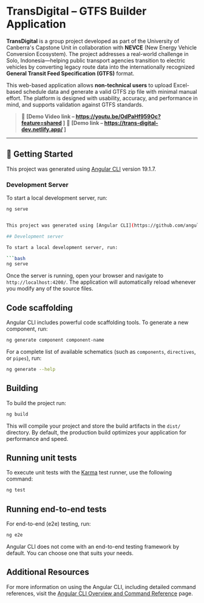 # TransDigital – GTFS Builder Application

**TransDigital** is a group project developed as part of the University of Canberra's Capstone Unit in collaboration with **NEVCE** (New Energy Vehicle Conversion Ecosystem). The project addresses a real-world challenge in Solo, Indonesia—helping public transport agencies transition to electric vehicles by converting legacy route data into the internationally recognized **General Transit Feed Specification (GTFS)** format.

This web-based application allows **non-technical users** to upload Excel-based schedule data and generate a valid GTFS zip file with minimal manual effort. The platform is designed with usability, accuracy, and performance in mind, and supports validation against GTFS standards.

> 🔗 **[Demo Video link – https://youtu.be/OdPaHf959Oc?feature=shared ]**
> 🔗 **[Demo link – https://trans-digital-dev.netlify.app/ ]**
---

## 🚀 Getting Started

This project was generated using [Angular CLI](https://github.com/angular/angular-cli) version 19.1.7.

### Development Server

To start a local development server, run:

```bash
ng serve


This project was generated using [Angular CLI](https://github.com/angular/angular-cli) version 19.1.7.

## Development server

To start a local development server, run:

```bash
ng serve
```

Once the server is running, open your browser and navigate to `http://localhost:4200/`. The application will automatically reload whenever you modify any of the source files.

## Code scaffolding

Angular CLI includes powerful code scaffolding tools. To generate a new component, run:

```bash
ng generate component component-name
```

For a complete list of available schematics (such as `components`, `directives`, or `pipes`), run:

```bash
ng generate --help
```

## Building

To build the project run:

```bash
ng build
```

This will compile your project and store the build artifacts in the `dist/` directory. By default, the production build optimizes your application for performance and speed.

## Running unit tests

To execute unit tests with the [Karma](https://karma-runner.github.io) test runner, use the following command:

```bash
ng test
```

## Running end-to-end tests

For end-to-end (e2e) testing, run:

```bash
ng e2e
```

Angular CLI does not come with an end-to-end testing framework by default. You can choose one that suits your needs.

## Additional Resources

For more information on using the Angular CLI, including detailed command references, visit the [Angular CLI Overview and Command Reference](https://angular.dev/tools/cli) page.
